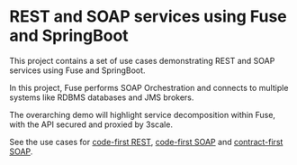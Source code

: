 REST and SOAP services using Fuse and SpringBoot
===========================


This project contains a set of use cases demonstrating REST and SOAP services using Fuse and SpringBoot.

In this project, Fuse performs SOAP Orchestration and connects to multiple systems like RDBMS databases and JMS brokers. 

The overarching demo will highlight service decomposition within Fuse, with the API secured and proxied by 3scale.


See the use cases for [code-first REST](./codefirst-rest-service), [code-first SOAP](./codefirst-soap-service) and [contract-first SOAP](./contractfirst-soap-service).

